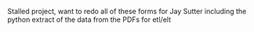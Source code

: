 Stalled project, want to redo all of these forms for Jay Sutter including the python extract of the data from the PDFs for etl/elt 
